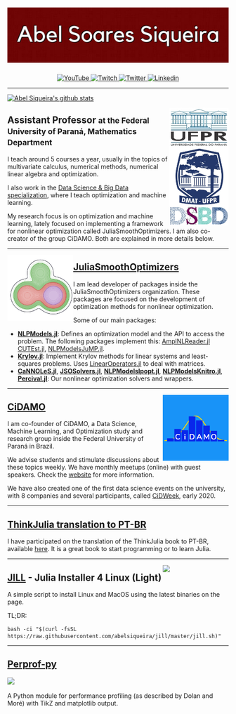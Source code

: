 # [![Abel Soares Siqueira](https://raw.githubusercontent.com/abelsiqueira/abelsiqueira/master/header.jpg)](https://abelsiqueira.github.io)

<p align="center">
  <a href="https://youtube.com/AbelSiqueira">
    <img src="https://img.shields.io/badge/-YouTube-FF0000.svg?style=flat-square&logo=youtube&logoColor=white" alt="YouTube">
  </a>
  <a href="https://twitch.tv/abelsiqueira">
    <img src="https://img.shields.io/badge/-Twitch-9146FF.svg?style=flat-square&logo=twitch&logoColor=white" alt="Twitch">
  </a>
  <a href="https://twitter.com/abel_siqueira">
    <img src="https://img.shields.io/badge/-twitter-1DA1F2.svg?style=flat-square&logo=twitter&logoColor=white" alt="Twitter">
  </a>
  <a href="https://www.linkedin.com/in/abel-siqueira/">
    <img src="https://img.shields.io/badge/-linkedIn-0077b5.svg?style=flat-square&logo=linkedin" alt="Linkedin">
  </a>
</p>

---

[![Abel Siqueira's github stats](https://github-readme-stats.vercel.app/api?username=abelsiqueira&bg_color=1893f8&title_color=f6d110&text_color=ffffff&icon_color=0927eb&count_private=true&show_icons=true)](https://github.com/abelsiqueira/github-readme-stats)

<p>
  <img width="135" align='right' src="https://raw.githubusercontent.com/abelsiqueira/abelsiqueira/master/logo-academic.jpg">
</p>

## Assistant Professor <small>at the Federal University of Paraná, Mathematics Department</small>

I teach around 5 courses a year, usually in the topics of multivariate calculus, numerical methods, numerical linear algebra and optimization.

I also work in the [Data Science & Big Data specialization](https://dsbd.leg.ufpr.br), where I teach optimization and machine learning.

My research focus is on optimization and machine learning, lately focused on implementing a framework for nonlinear optimization called JuliaSmoothOptimizers. I am also co-creator of the group CiDAMO. Both are explained in more details below.

---

<p>
  <a href="https://github.com/JuliaSmoothOptimizers"><img width="150" align='left' src="https://raw.githubusercontent.com/abelsiqueira/abelsiqueira/master/logo-jso.png"></a>
</p>

## [JuliaSmoothOptimizers](https://github.com/JuliaSmoothOptimizers)

I am lead developer of packages inside the JuliaSmoothOptimizers organization. These packages are focused on the development of optimization methods for nonlinear optimization.

Some of our main packages:

- [**NLPModels.jl**](https://github.com/JuliaSmoothOptimizers/NLPModels.jl): Defines an optimization model and the API to access the problem. The following packages implement this:
[AmplNLReader.jl](https://github.com/JuliaSmoothOptimizers/)
[CUTEst.jl](https://github.com/JuliaSmoothOptimizers/CUTEst.jl),
[NLPModelsJuMP.jl](https://github.com/JuliaSmoothOptimizers/NLPModelsJuMP.jl).
- [**Krylov.jl**](https://github.com/JuliaSmoothOptimizers/Krylov.jl): Implement Krylov methods for linear systems and least-squares problems. Uses [LinearOperators.jl](https://github.com/JuliaSmoothOptimizers/LinearOperators.jl) to deal with matrices.
- [**CaNNOLeS.jl**](https://github.com/JuliaSmoothOptimizers/CaNNOLeS.jl), [**JSOSolvers.jl**](https://github.com/JuliaSmoothOptimizers/JSOSolvers.jl),  [**NLPModelsIpopt.jl**](https://github.com/JuliaSmoothOptimizers/NLPModelsIpopt.jl), [**NLPModelsKnitro.jl**](https://github.com/JuliaSmoothOptimizers/NLPModelsKnitro.jl), [**Percival.jl**](https://github.com/JuliaSmoothOptimizers/Percival.jl): Our nonlinear optimization solvers and wrappers.

---

<p>
  <a href="https://cidamo.com.br"><img width="150" align='right' src="https://raw.githubusercontent.com/abelsiqueira/abelsiqueira/master/cidamo.png"></a>
</p>

## [CiDAMO](https://cidamo.com.br)

I am co-founder of CiDAMO, a Data Science, Machine Learning, and Optimization study and research group inside the Federal University of Paraná in Brazil.

We advise students and stimulate discussions about these topics weekly. We have monthly meetups (online) with guest speakers. Check the [website](https://cidamo.com.br) for more information.

We have also created one of the first data science events on the university, with 8 companies and several participants, called [CiDWeek](https://cidamo.com.br/CiDWeek/), early 2020.

---

## [ThinkJulia translation to PT-BR](https://juliaintro.github.io/JuliaIntroBR.jl/)

I have participated on the translation of the ThinkJulia book to PT-BR, available [here](https://juliaintro.github.io/JuliaIntroBR.jl/). It is a great book to start programming or to learn Julia.

---

<p>
  <a href="https://github.com/abelsiqueira/jill"><img width="150" align='right' src="https://raw.githubusercontent.com/abelsiqueira/jill/master/jill.jpg"></a>
</p>

## [JILL](https://github.com/abelsiqueira/jill) - Julia Installer 4 Linux (Light)

A simple script to install Linux and MacOS using the latest binaries on the page.

TL;DR:

    bash -ci "$(curl -fsSL https://raw.githubusercontent.com/abelsiqueira/jill/master/jill.sh)"

---

## [Perprof-py](https://github.com/ufpr-opt/perprof-py)

[![](https://img.shields.io/badge/doi-10.5334/jors.81-70a.svg?style=flat-square)](http://doi.org/10.5334/jors.81)

A Python module for performance profiling (as described by Dolan and Moré) with TikZ and matplotlib output.
